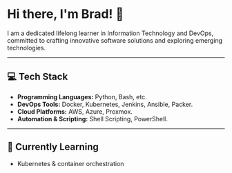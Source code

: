 

# Hi there, I'm Brad! 👋

I am a dedicated lifelong learner in Information Technology and DevOps, committed to crafting innovative software solutions and exploring emerging technologies.

---

## 💻 Tech Stack

- **Programming Languages:** Python, Bash, etc.
- **DevOps Tools:** Docker, Kubernetes, Jenkins, Ansible, Packer.
- **Cloud Platforms:** AWS, Azure, Proxmox.
- **Automation & Scripting:** Shell Scripting, PowerShell.

---

## 🌱 Currently Learning

- Kubernetes & container orchestration


